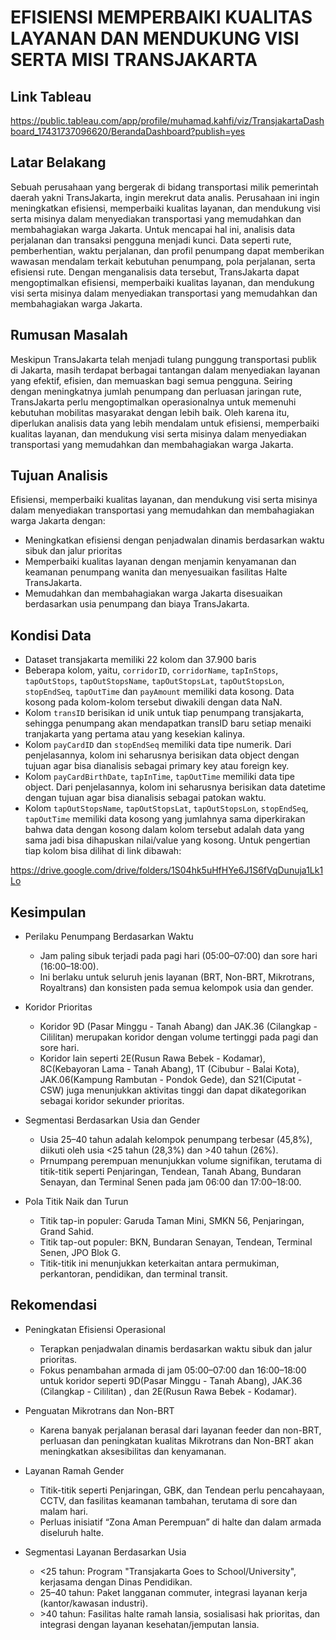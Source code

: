 # EFISIENSI MEMPERBAIKI KUALITAS LAYANAN DAN MENDUKUNG VISI SERTA MISI TRANSJAKARTA

## Link Tableau
https://public.tableau.com/app/profile/muhamad.kahfi/viz/TransjakartaDashboard_17431737096620/BerandaDashboard?publish=yes

## Latar Belakang
Sebuah perusahaan yang bergerak di bidang transportasi milik pemerintah daerah yakni TransJakarta, ingin merekrut data analis. Perusahaan ini ingin meningkatkan efisiensi, memperbaiki kualitas layanan, dan mendukung visi serta misinya dalam menyediakan transportasi yang memudahkan dan membahagiakan warga Jakarta. 
Untuk mencapai hal ini, analisis data perjalanan dan transaksi pengguna menjadi kunci. Data seperti rute, pemberhentian, waktu perjalanan, dan profil penumpang dapat memberikan wawasan mendalam terkait kebutuhan penumpang, pola perjalanan, serta efisiensi rute. Dengan menganalisis data tersebut, TransJakarta dapat mengoptimalkan efisiensi, memperbaiki kualitas layanan, dan mendukung visi serta misinya dalam menyediakan transportasi yang memudahkan dan membahagiakan warga Jakarta.

## Rumusan Masalah
Meskipun TransJakarta telah menjadi tulang punggung transportasi publik di Jakarta, masih terdapat berbagai tantangan dalam menyediakan layanan yang efektif, efisien, dan memuaskan bagi semua pengguna. Seiring dengan meningkatnya jumlah penumpang dan perluasan jaringan rute, TransJakarta perlu mengoptimalkan operasionalnya untuk memenuhi kebutuhan mobilitas masyarakat dengan lebih baik. 
Oleh karena itu, diperlukan analisis data yang lebih mendalam untuk efisiensi, memperbaiki kualitas layanan, dan mendukung visi serta misinya dalam menyediakan transportasi yang memudahkan dan membahagiakan warga Jakarta.

## Tujuan Analisis
Efisiensi, memperbaiki kualitas layanan, dan mendukung visi serta misinya dalam menyediakan transportasi yang memudahkan dan membahagiakan warga Jakarta dengan:
- Meningkatkan efisiensi dengan penjadwalan dinamis berdasarkan waktu sibuk dan jalur prioritas
- Memperbaiki kualitas layanan dengan menjamin kenyamanan dan keamanan penumpang wanita dan menyesuaikan fasilitas Halte TransJakarta.
- Memudahkan dan membahagiakan warga Jakarta disesuaikan berdasarkan usia penumpang dan biaya TransJakarta.

## Kondisi Data
- Dataset transjakarta memiliki 22 kolom dan 37.900 baris
- Beberapa kolom, yaitu, `corridorID`, `corridorName`, `tapInStops`, `tapOutStops`, `tapOutStopsName`, `tapOutStopsLat`, `tapOutStopsLon`, `stopEndSeq`, `tapOutTime` dan `payAmount` memiliki data kosong. Data kosong pada kolom-kolom tersebut diwakili dengan data NaN.
- Kolom `transID` berisikan id unik untuk tiap penumpang transjakarta, sehingga penumpang akan mendapatkan transID baru setiap menaiki tranjakarta yang pertama atau yang kesekian kalinya.
- Kolom `payCardID` dan `stopEndSeq` memiliki data tipe numerik. Dari penjelasannya, kolom ini seharusnya berisikan data object dengan tujuan agar bisa dianalisis sebagai primary key atau foreign key.
- Kolom `payCardBirthDate`, `tapInTime`, `tapOutTime` memiliki data tipe object. Dari penjelasannya, kolom ini seharusnya berisikan data datetime dengan tujuan agar bisa dianalisis sebagai patokan waktu.
- Kolom `tapOutStopsName`, `tapOutStopsLat`, `tapOutStopsLon`, `stopEndSeq`, `tapOutTime` memiliki data kosong yang jumlahnya sama diperkirakan bahwa data dengan kosong dalam kolom tersebut adalah data yang sama jadi bisa dihapuskan nilai/value yang kosong.
Untuk pengertian tiap kolom bisa dilihat di link dibawah:

https://drive.google.com/drive/folders/1S04hk5uHfHYe6J1S6fVqDunuja1Lk1Lo

## Kesimpulan
- Perilaku Penumpang Berdasarkan Waktu
  - Jam paling sibuk terjadi pada pagi hari (05:00–07:00) dan sore hari (16:00–18:00).
  - Ini berlaku untuk seluruh jenis layanan (BRT, Non-BRT, Mikrotrans, Royaltrans) dan konsisten pada semua kelompok usia dan gender.

- Koridor Prioritas
  - Koridor 9D (Pasar Minggu - Tanah Abang) dan JAK.36 (Cilangkap - Cililitan) merupakan koridor dengan volume tertinggi pada pagi dan sore hari.
  - Koridor lain seperti 2E(Rusun Rawa Bebek - Kodamar), 8C(Kebayoran Lama - Tanah Abang), 1T (Cibubur - Balai Kota), JAK.06(Kampung Rambutan - Pondok Gede), dan S21(Ciputat - CSW) juga menunjukkan aktivitas tinggi dan dapat dikategorikan sebagai koridor sekunder prioritas.

- Segmentasi Berdasarkan Usia dan Gender
  - Usia 25–40 tahun adalah kelompok penumpang terbesar (45,8%), diikuti oleh usia <25 tahun (28,3%) dan >40 tahun (26%).
  - Prnumpang perempuan menunjukkan volume signifikan, terutama di titik-titik seperti Penjaringan, Tendean, Tanah Abang, Bundaran Senayan, dan Terminal Senen pada jam 06:00 dan 17:00–18:00.

- Pola Titik Naik dan Turun
  - Titik tap-in populer: Garuda Taman Mini, SMKN 56, Penjaringan, Grand Sahid.
  - Titik tap-out populer: BKN, Bundaran Senayan, Tendean, Terminal Senen, JPO Blok G.
  - Titik-titik ini menunjukkan keterkaitan antara permukiman, perkantoran, pendidikan, dan terminal transit.

## Rekomendasi
- Peningkatan Efisiensi Operasional
  - Terapkan penjadwalan dinamis berdasarkan waktu sibuk dan jalur prioritas.
  - Fokus penambahan armada di jam 05:00–07:00 dan 16:00–18:00 untuk koridor seperti 9D(Pasar Minggu - Tanah Abang), JAK.36 (Cilangkap - Cililitan) , dan 2E(Rusun Rawa Bebek - Kodamar).

- Penguatan Mikrotrans dan Non-BRT
  - Karena banyak perjalanan berasal dari layanan feeder dan non-BRT, perluasan dan peningkatan kualitas Mikrotrans dan Non-BRT akan meningkatkan aksesibilitas dan kenyamanan.

- Layanan Ramah Gender
  - Titik-titik seperti Penjaringan, GBK, dan Tendean perlu pencahayaan, CCTV, dan fasilitas keamanan tambahan, terutama di sore dan malam hari.
  - Perluas inisiatif “Zona Aman Perempuan” di halte dan dalam armada diseluruh halte.

- Segmentasi Layanan Berdasarkan Usia
  - <25 tahun: Program "Transjakarta Goes to School/University", kerjasama dengan Dinas Pendidikan.
  - 25–40 tahun: Paket langganan commuter, integrasi layanan kerja (kantor/kawasan industri).
  - \>40 tahun: Fasilitas halte ramah lansia, sosialisasi hak prioritas, dan integrasi dengan layanan kesehatan/jemputan lansia.

